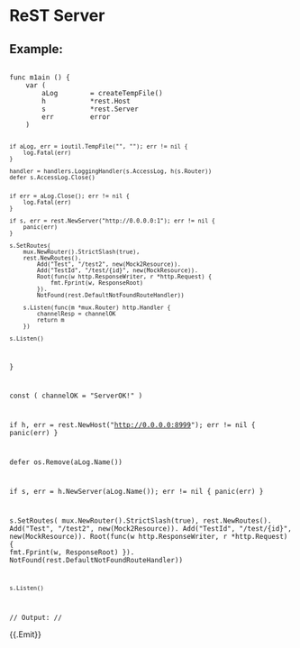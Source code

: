 # ReST Server

## Example:
<code>
func m1ain () {
    var (
        aLog        = createTempFile()
        h           *rest.Host
        s           *rest.Server
        err         error
    )

    if aLog, err = ioutil.TempFile("", ""); err != nil {
        log.Fatal(err)
    }

    handler = handlers.LoggingHandler(s.AccessLog, h(s.Router))
    defer s.AccessLog.Close()


    if err = aLog.Close(); err != nil {
        log.Fatal(err)
    }

    if s, err = rest.NewServer("http://0.0.0.0:1"); err != nil {
        panic(err)
    }
    
    s.SetRoutes(
        mux.NewRouter().StrictSlash(true),
        rest.NewRoutes().
            Add("Test", "/test2", new(Mock2Resource)).
            Add("TestId", "/test/{id}", new(MockResource)).
            Root(func(w http.ResponseWriter, r *http.Request) {
                fmt.Fprint(w, ResponseRoot)
            }).
            NotFound(rest.DefaultNotFoundRouteHandler))

        s.Listen(func(m *mux.Router) http.Handler {
            channelResp = channelOK
            return m
        })

    s.Listen()
}


const (
    channelOK = "ServerOK!"
)

if h, err = rest.NewHost("http://0.0.0.0:8999"); err != nil {
    panic(err)
}

defer os.Remove(aLog.Name())

if s, err = h.NewServer(aLog.Name()); err != nil {
    panic(err)
}

s.SetRoutes(
    mux.NewRouter().StrictSlash(true),
    rest.NewRoutes().
        Add("Test", "/test2", new(Mock2Resource)).
        Add("TestId", "/test/{id}", new(MockResource)).
        Root(func(w http.ResponseWriter, r *http.Request) {
            fmt.Fprint(w, ResponseRoot)
        }).
        NotFound(rest.DefaultNotFoundRouteHandler))

    s.Listen()

// Output:
//
</code>

{{.Emit}}

